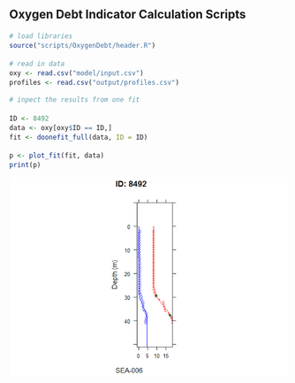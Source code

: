 Oxygen Debt Indicator Calculation Scripts
-----------------------------------------

``` r
# load libraries
source("scripts/OxygenDebt/header.R")

# read in data
oxy <- read.csv("model/input.csv")
profiles <- read.csv("output/profiles.csv")
```

``` r
# inpect the results from one fit

ID <- 8492
data <- oxy[oxy$ID == ID,]
fit <- doonefit_full(data, ID = ID)

p <- plot_fit(fit, data)
print(p)
```

![](ReadMe_files/figure-markdown_github/example_run-1.png)
